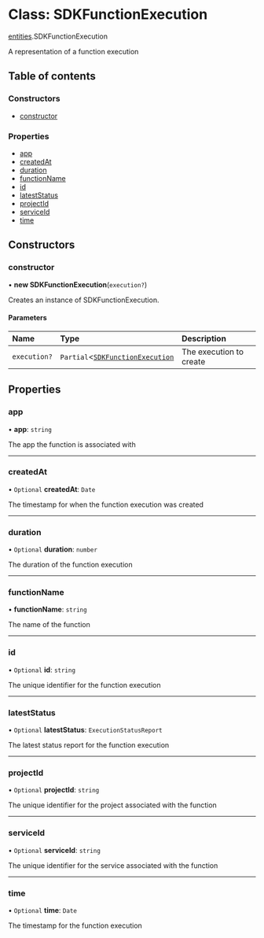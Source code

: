 # Class: SDKFunctionExecution

[entities](./entities.md).SDKFunctionExecution

A representation of a function execution

## Table of contents

### Constructors

- [constructor](SDKFunctionExecution.md#constructor)

### Properties

- [app](SDKFunctionExecution.md#app)
- [createdAt](SDKFunctionExecution.md#createdat)
- [duration](SDKFunctionExecution.md#duration)
- [functionName](SDKFunctionExecution.md#functionname)
- [id](SDKFunctionExecution.md#id)
- [latestStatus](SDKFunctionExecution.md#lateststatus)
- [projectId](SDKFunctionExecution.md#projectid)
- [serviceId](SDKFunctionExecution.md#serviceid)
- [time](SDKFunctionExecution.md#time)

## Constructors

### constructor

• **new SDKFunctionExecution**(`execution?`)

Creates an instance of SDKFunctionExecution.

#### Parameters

| Name | Type | Description |
| :------ | :------ | :------ |
| `execution?` | `Partial`<[`SDKFunctionExecution`](SDKFunctionExecution.md) | The execution to create |

## Properties

### app

• **app**: `string`

The app the function is associated with

___

### createdAt

• `Optional` **createdAt**: `Date`

The timestamp for when the function execution was created

___

### duration

• `Optional` **duration**: `number`

The duration of the function execution

___

### functionName

• **functionName**: `string`

The name of the function

___

### id

• `Optional` **id**: `string`

The unique identifier for the function execution

___

### latestStatus

• `Optional` **latestStatus**: `ExecutionStatusReport`

The latest status report for the function execution

___

### projectId

• `Optional` **projectId**: `string`

The unique identifier for the project associated with the function

___

### serviceId

• `Optional` **serviceId**: `string`

The unique identifier for the service associated with the function

___

### time

• `Optional` **time**: `Date`

The timestamp for the function execution
